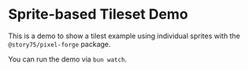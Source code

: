 # Sprite-based Tileset Demo

This is a demo to show a tilest example using individual sprites with the `@story75/pixel-forge` package.

You can run the demo via `bun watch`.
